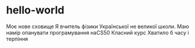 # hello-world
Моє нове сховище
Я вчитель фізики Української не великої школи. Маю намір опанувати програмування наCS50
Класний курс
Хватило б часу і терпіння
